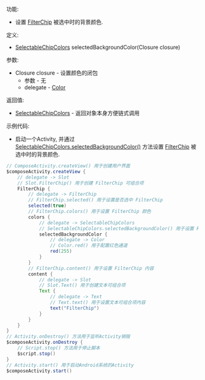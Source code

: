 功能:

+ 设置 [FilterChip](/API/UI/Compose/Widget/FilterChip/README.md) 被选中时的背景颜色.

定义:

+ [SelectableChipColors](/API/UI/Compose/Theme/Color/SelectableChipColors/README.md)
  selectedBackgroundColor(Closure closure)

参数:

+ Closure closure - 设置颜色的闭包
    + 参数 - 无
    + delegate - [Color](/API/UI/Compose/Theme/Color/Color/README.md)

返回值:

+ [SelectableChipColors](/API/UI/Compose/Theme/Color/SelectableChipColors/README.md) - 返回对象本身方便链式调用

示例代码:

+ 启动一个Activity,
  并通过 [SelectableChipColors.selectedBackgroundColor()](/API/UI/Compose/Theme/Color/SelectableChipColors/README.md?id=selectedBackgroundColor)
  方法设置 [FilterChip](/API/UI/Compose/Widget/FilterChip/README.md) 被选中时的背景颜色.

```groovy
// ComposeActivity.createView() 用于创建用户界面
$composeActivity.createView {
    // delegate -> Slot
    // Slot.FilterChip() 用于创建 FilterChip 可组合项
    FilterChip {
        // delegate -> FilterChip
        // FilterChip.selected() 用于设置是否选中 FilterChip
        selected(true)
        // FilterChip.colors() 用于设置 FilterChip 颜色
        colors {
            // delegate -> SelectableChipColors
            // SelectableChipColors.selectedBackgroundColor() 用于设置 FilterChip 被选中时的背景颜色
            selectedBackgroundColor {
                // delegate -> Color
                // Color.red() 用于配置红色通道
                red(255)
            }
        }
        // FilterChip.content() 用于设置 FilterChip 内容
        content {
            // delegate -> Slot
            // Slot.Text() 用于创建文本可组合项
            Text {
                // delegate -> Text
                // Text.text() 用于设置文本可组合项内容
                text("FilterChip")
            }
        }
    }
}
// Activity.onDestroy() 方法用于监听Activity销毁
$composeActivity.onDestroy {
    // Script.stop() 方法用于停止脚本
    $script.stop()
}
// Activity.start() 用于启动Android系统的Activity
$composeActivity.start()
```